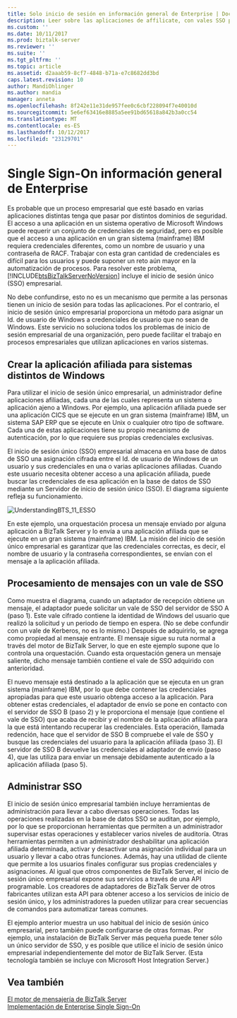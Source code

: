 ```yaml
---
title: Solo inicio de sesión en información general de Enterprise | Documentos de Microsoft
description: Leer sobre las aplicaciones de affilicate, con vales SSO para procesar los mensajes y administrar SSO en BizTalk Server
ms.custom: ''
ms.date: 10/11/2017
ms.prod: biztalk-server
ms.reviewer: ''
ms.suite: ''
ms.tgt_pltfrm: ''
ms.topic: article
ms.assetid: d2aaab59-8cf7-4848-b71a-e7c8682dd3bd
caps.latest.revision: 10
author: MandiOhlinger
ms.author: mandia
manager: anneta
ms.openlocfilehash: 8f242e11e31de957fee0c6cbf228094f7e40010d
ms.sourcegitcommit: 5e6ef63416e8885a5ee91bd65618a842b3a0cc54
ms.translationtype: MT
ms.contentlocale: es-ES
ms.lasthandoff: 10/12/2017
ms.locfileid: "23129701"
---
```

# <a name="enterprise-single-sign-on-overview"></a>Single Sign-On información general de Enterprise
Es probable que un proceso empresarial que esté basado en varias aplicaciones distintas tenga que pasar por distintos dominios de seguridad. El acceso a una aplicación en un sistema operativo de Microsoft Windows puede requerir un conjunto de credenciales de seguridad, pero es posible que el acceso a una aplicación en un gran sistema (mainframe) IBM requiera credenciales diferentes, como un nombre de usuario y una contraseña de RACF. Trabajar con esta gran cantidad de credenciales es difícil para los usuarios y puede suponer un reto aún mayor en la automatización de procesos. Para resolver este problema, [!INCLUDE[btsBizTalkServerNoVersion](../includes/btsbiztalkservernoversion-md.md)] incluye el inicio de sesión único (SSO) empresarial.  
  
 No debe confundirse, esto no es un mecanismo que permite a las personas tienen un inicio de sesión para todas las aplicaciones. Por el contrario, el inicio de sesión único empresarial proporciona un método para asignar un Id. de usuario de Windows a credenciales de usuario que no sean de Windows. Este servicio no soluciona todos los problemas de inicio de sesión empresarial de una organización, pero puede facilitar el trabajo en procesos empresariales que utilizan aplicaciones en varios sistemas.  
  
## <a name="create-affiliate-application-for-non-windows-systems"></a>Crear la aplicación afiliada para sistemas distintos de Windows  
 Para utilizar el inicio de sesión único empresarial, un administrador define aplicaciones afiliadas, cada una de las cuales representa un sistema o aplicación ajeno a Windows. Por ejemplo, una aplicación afiliada puede ser una aplicación CICS que se ejecute en un gran sistema (mainframe) IBM, un sistema SAP ERP que se ejecute en Unix o cualquier otro tipo de software. Cada una de estas aplicaciones tiene su propio mecanismo de autenticación, por lo que requiere sus propias credenciales exclusivas.  
  
 El inicio de sesión único (SSO) empresarial almacena en una base de datos de SSO una asignación cifrada entre el Id. de usuario de Windows de un usuario y sus credenciales en una o varias aplicaciones afiliadas. Cuando este usuario necesita obtener acceso a una aplicación afiliada, puede buscar las credenciales de esa aplicación en la base de datos de SSO mediante un Servidor de inicio de sesión único (SSO). El diagrama siguiente refleja su funcionamiento.  
  
 ![](../core/media/understandingbts-11-esso.gif "UnderstandingBTS_11_ESSO")  
  
 En este ejemplo, una orquestación procesa un mensaje enviado por alguna aplicación a BizTalk Server y lo envía a una aplicación afiliada que se ejecute en un gran sistema (mainframe) IBM. La misión del inicio de sesión único empresarial es garantizar que las credenciales correctas, es decir, el nombre de usuario y la contraseña correspondientes, se envían con el mensaje a la aplicación afiliada.  
  
## <a name="message-processing-with-an-sso-ticket"></a>Procesamiento de mensajes con un vale de SSO  
 Como muestra el diagrama, cuando un adaptador de recepción obtiene un mensaje, el adaptador puede solicitar un vale de SSO del servidor de SSO A (paso 1). Este vale cifrado contiene la identidad de Windows del usuario que realizó la solicitud y un periodo de tiempo en espera. (No se debe confundir con un vale de Kerberos, no es lo mismo.) Después de adquirirlo, se agrega como propiedad al mensaje entrante. El mensaje sigue su ruta normal a través del motor de BizTalk Server, lo que en este ejemplo supone que lo controla una orquestación. Cuando esta orquestación genera un mensaje saliente, dicho mensaje también contiene el vale de SSO adquirido con anterioridad.  
  
 El nuevo mensaje está destinado a la aplicación que se ejecuta en un gran sistema (mainframe) IBM, por lo que debe contener las credenciales apropiadas para que este usuario obtenga acceso a la aplicación. Para obtener estas credenciales, el adaptador de envío se pone en contacto con el servidor de SSO B (paso 2) y le proporciona el mensaje (que contiene el vale de SSO) que acaba de recibir y el nombre de la aplicación afiliada para la que está intentando recuperar las credenciales. Esta operación, llamada redención, hace que el servidor de SSO B compruebe el vale de SSO y busque las credenciales del usuario para la aplicación afiliada (paso 3). El servidor de SSO B devuelve las credenciales al adaptador de envío (paso 4), que las utiliza para enviar un mensaje debidamente autenticado a la aplicación afiliada (paso 5).  
  
## <a name="administering-sso"></a>Administrar SSO  
 El inicio de sesión único empresarial también incluye herramientas de administración para llevar a cabo diversas operaciones. Todas las operaciones realizadas en la base de datos SSO se auditan, por ejemplo, por lo que se proporcionan herramientas que permiten a un administrador supervisar estas operaciones y establecer varios niveles de auditoría. Otras herramientas permiten a un administrador deshabilitar una aplicación afiliada determinada, activar y desactivar una asignación individual para un usuario y llevar a cabo otras funciones. Además, hay una utilidad de cliente que permite a los usuarios finales configurar sus propias credenciales y asignaciones. Al igual que otros componentes de BizTalk Server, el inicio de sesión único empresarial expone sus servicios a través de una API programable. Los creadores de adaptadores de BizTalk Server de otros fabricantes utilizan esta API para obtener acceso a los servicios de inicio de sesión único, y los administradores la pueden utilizar para crear secuencias de comandos para automatizar tareas comunes.  
  
 El ejemplo anterior muestra un uso habitual del inicio de sesión único empresarial, pero también puede configurarse de otras formas. Por ejemplo, una instalación de BizTalk Server más pequeña puede tener sólo un único servidor de SSO, y es posible que utilice el inicio de sesión único empresarial independientemente del motor de BizTalk Server. (Esta tecnología también se incluye con Microsoft Host Integration Server.)  
  
## <a name="see-also"></a>Vea también  
 [El motor de mensajería de BizTalk Server](../core/the-biztalk-server-messaging-engine.md)   
 [Implementación de Enterprise Single Sign-On](../core/implementing-enterprise-single-sign-on.md)
